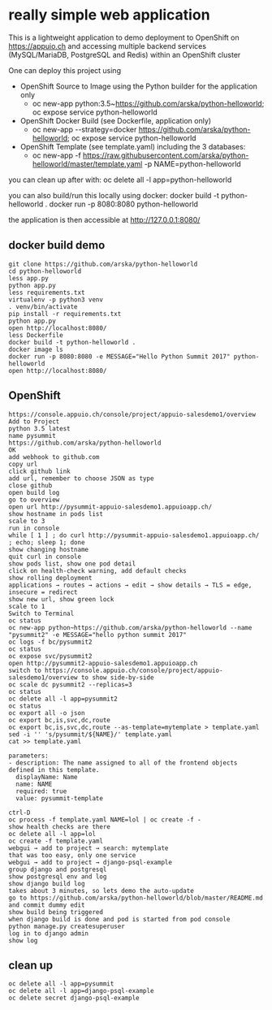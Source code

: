# really simple web application

This is a lightweight application to demo deployment to OpenShift on https://appuio.ch and accessing multiple backend services (MySQL/MariaDB, PostgreSQL and Redis) within an OpenShift cluster

One can deploy this project using
* OpenShift Source to Image using the Python builder for the application only
  * oc new-app python:3.5~https://github.com/arska/python-helloworld; oc expose service python-helloworld
* OpenShift Docker Build (see Dockerfile, application only)
  * oc new-app --strategy=docker https://github.com/arska/python-helloworld; oc expose service python-helloworld
* OpenShift Template (see template.yaml) including the 3 databases:
  * oc new-app -f https://raw.githubusercontent.com/arska/python-helloworld/master/template.yaml -p NAME=python-helloworld

you can clean up after with: oc delete all -l app=python-helloworld

you can also build/run this locally using docker:
docker build -t python-helloworld .
docker run -p 8080:8080 python-helloworld

the application is then accessible at http://127.0.0.1:8080/

## docker build demo
~~~~
git clone https://github.com/arska/python-helloworld
cd python-helloworld
less app.py
python app.py
less requirements.txt
virtualenv -p python3 venv
. venv/bin/activate
pip install -r requirements.txt
python app.py
open http://localhost:8080/
less Dockerfile
docker build -t python-helloworld .
docker image ls
docker run -p 8080:8080 -e MESSAGE="Hello Python Summit 2017" python-helloworld
open http://localhost:8080/
~~~~
## OpenShift
~~~~
https://console.appuio.ch/console/project/appuio-salesdemo1/overview
Add to Project
python 3.5 latest
name pysummit
https://github.com/arska/python-helloworld
OK
add webhook to github.com
copy url
click github link
add url, remember to choose JSON as type
close github
open build log
go to overview
open url http://pysummit-appuio-salesdemo1.appuioapp.ch/
show hostname in pods list
scale to 3
run in console
while [ 1 ] ; do curl http://pysummit-appuio-salesdemo1.appuioapp.ch/ ; echo; sleep 1; done
show changing hostname
quit curl in console
show pods list, show one pod detail
click on health-check warning, add default checks
show rolling deployment
applications → routes → actions → edit → show details → TLS = edge, insecure = redirect
show new url, show green lock
scale to 1
Switch to Terminal
oc status
oc new-app python~https://github.com/arska/python-helloworld --name "pysummit2" -e MESSAGE="hello python summit 2017"
oc logs -f bc/pysummit2
oc status
oc expose svc/pysummit2
open http://pysummit2-appuio-salesdemo1.appuioapp.ch
switch to https://console.appuio.ch/console/project/appuio-salesdemo1/overview to show side-by-side
oc scale dc pysummit2 --replicas=3
oc status
oc delete all -l app=pysummit2
oc status
oc export all -o json
oc export bc,is,svc,dc,route
oc export bc,is,svc,dc,route --as-template=mytemplate > template.yaml
sed -i '' 's/pysummit/${NAME}/' template.yaml
cat >> template.yaml

parameters:
- description: The name assigned to all of the frontend objects defined in this template.
  displayName: Name
  name: NAME
  required: true
  value: pysummit-template

ctrl-D
oc process -f template.yaml NAME=lol | oc create -f -
show health checks are there
oc delete all -l app=lol
oc create -f template.yaml
webgui → add to project → search: mytemplate
that was too easy, only one service
webgui → add to project → django-psql-example
group django and postgresql
show postgresql env and log
show django build log
takes about 3 minutes, so lets demo the auto-update
go to https://github.com/arska/python-helloworld/blob/master/README.md and commit dummy edit
show build being triggered
when django build is done and pod is started from pod console
python manage.py createsuperuser
log in to django admin
show log
~~~~
## clean up
~~~~
oc delete all -l app=pysummit
oc delete all -l app=django-psql-example
oc delete secret django-psql-example
~~~~


